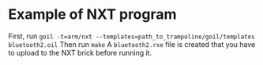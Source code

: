 # Example of NXT program
First, run `goil -t=arm/nxt --templates=path_to_trampoline/goil/templates bluetooth2.oil`
Then run `make`
A `bluetooth2.rxe` file is created that you have to upload to the NXT brick before running it.
